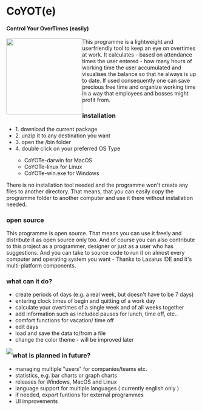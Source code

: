 # CoYOT(e)
#### Control Your OverTimes (easily)
<p align="left">
  <img style="float:left" src="https://dl.dropboxusercontent.com/u/76923843/new.png" width=200>   
</p>  
This programme is a lightweight and userfriendly tool to keep an eye on overtimes at work. It calculates - based on attendance times the user entered - how many hours of working time the user accumulated and visualises the balance so that he always is up to date. If used consequently one can save precious free time and organize working time in a way that employees and bosses might profit from. 

### installation
<p>
<ul>
<li>1.	download the current package</li>
<li>2.	unzip it to any destination you want</li>
<li>3.	open the /bin folder</li>
<li>4.	double click on your preferred OS Type</li>
<ul>  
  <li>  CoYOTe-darwin for MacOS</li>
  <li>  CoYOTe-linux for Linux</li>
  <li>  CoYOTe-win.exe for Windows</li>
</ul>
</ul>
</p>
There is no installation tool needed and the programme won't create any files to another directory. That means, that you can easily copy
the programme folder to another computer and use it there without installation needed.

### open source
This programme is open source. That means you can use it freely and distribute it as open source only too. And of course you can also contribute to this project as a programmer, designer or just as a user who has suggestions. And you can take to source code to run it
on almost every computer and operating system you want - Thanks to Lazarus IDE and it's multi-platform components.

### what can it do?
<p>
<ul>
<li>  create periods of days (e.g. a real week, but doesn't have to be 7 days) </li>
<li>  entering clock times of begin and quitting of a work day </li>
<li>  calculate your overtimes of a single week and of all weeks together </li>
<li>  add information such as included pauses for lunch, time off, etc.. </li>
<li>  comfort functions for vacation/ time off </li> 
<li>  edit days </li>
<li>  load and save the data to/from a file </li>
<li>  change the color theme - will be improved later</li>
</ul>
</p>

<img style="float:left" src="https://camo.githubusercontent.com/1798f2a028d97482399d2591c02792636251aa87/68747470733a2f2f646c2e64726f70626f7875736572636f6e74656e742e636f6d2f752f37363932333834332f636f796f74652e706e67">

### what is planned in future?
<p>
<ul>
<li>  managing multiple "users" for companies/teams etc. </li>
<li>  statistics, e.g. bar charts or graph charts </li>
<li>  releases for Windows, MacOS and Linux </li>
<li>  language support for multiple languages ( currently english only ) </li>
<li>  if needed, export funtions for external programmes </li>
<li>  UI improvements </li> 
</ul>
</p>
